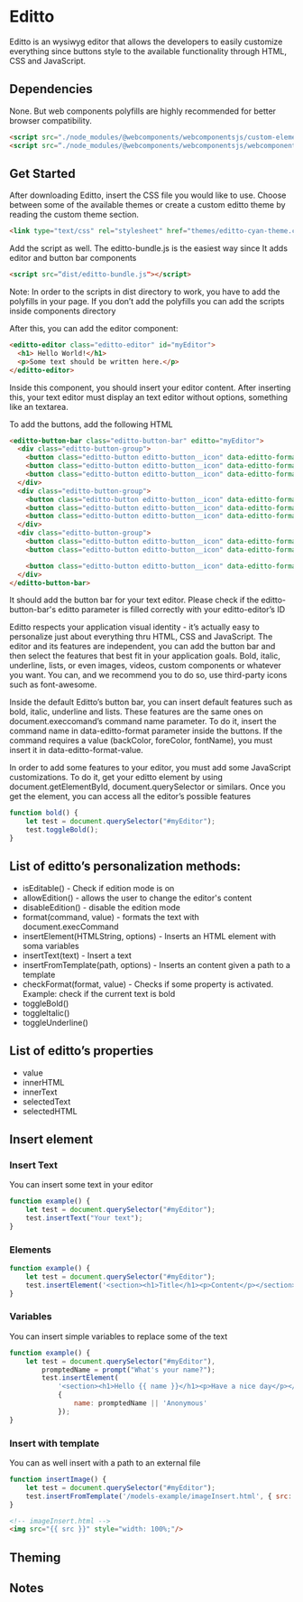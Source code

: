 # Editto

Editto is an wysiwyg editor that allows the developers to easily customize everything since buttons style to the available functionality through HTML, CSS and JavaScript.

## Dependencies

None. But web components polyfills are highly recommended for better browser compatibility.
``` html
<script src="./node_modules/@webcomponents/webcomponentsjs/custom-elements-es5-adapter.js"></script>
<script src=“./node_modules/@webcomponents/webcomponentsjs/webcomponents-loader.js"></script>
```
## Get Started

After downloading Editto, insert the CSS file you would like to use. Choose between some of the available themes or create a custom editto theme by reading the custom theme section.
``` html
<link type="text/css" rel="stylesheet" href="themes/editto-cyan-theme.css"/>
```
Add the script as well. The editto-bundle.js is the easiest way since It adds editor and button bar components
```html
<script src=“dist/editto-bundle.js"></script>
```
Note: In order to the scripts in dist directory to work, you have to add the polyfills in your page. If you don’t add the polyfills you can add the scripts inside components directory

After this, you can add the editor component:
``` html
<editto-editor class="editto-editor" id="myEditor">
  <h1> Hello World!</h1>
  <p>Some text should be written here.</p>
</editto-editor> 
```
Inside this component, you should insert your editor content. After inserting this, your text editor must display an text editor without options, something like an textarea.

To add the buttons, add the following HTML
``` html
<editto-button-bar class="editto-button-bar" editto="myEditor">
  <div class="editto-button-group">
    <button class="editto-button editto-button__icon" data-editto-format="bold" title="bold"><img src="icons/bold.svg" alt="bold"/></button>
    <button class="editto-button editto-button__icon" data-editto-format="italic" title="italic"><img src="icons/italic.svg " alt="italic"/></button>
    <button class="editto-button editto-button__icon" data-editto-format="underline" title="underline"><img src="icons/underline.svg " alt="underline"/></button>
  </div>
  <div class="editto-button-group">
    <button class="editto-button editto-button__icon" data-editto-format="justifyleft" title="align left"><img src="icons/align_left.png" alt="align left"/></button>
    <button class="editto-button editto-button__icon" data-editto-format="justifycenter" title="align center"><img src="icons/align_center.svg" alt="align center"/></button>
    <button class="editto-button editto-button__icon" data-editto-format="justifyright" title="align right"><img src="icons/align_right.svg" alt="align right"/></button>
  </div>
  <div class="editto-button-group">
    <button class="editto-button editto-button__icon" data-editto-format="insertorderedlist" title="ordered list"><img src="icons/list_ol.svg" alt="ordered list"/></button>
    <button class="editto-button editto-button__icon" data-editto-format="insertunorderedlist" title="unordered list"><img src="icons/list_ul.svg" alt="unordered list"/></button>

    <button class="editto-button editto-button__icon" data-editto-format="backColor" data-editto-format-value="rgb(254, 211, 48)" title="Highlight text"><img src="icons/border_color.svg" alt="Highlight text"/></button>
  </div>
</editto-button-bar>
```
It should add the button bar for your text editor. Please check if the editto-button-bar's editto parameter is filled correctly with your editto-editor’s ID

Editto respects your application visual identity - it’s actually easy to personalize just about everything thru HTML, CSS and JavaScript. The editor and its features are independent, you can add the button bar and then select the features that best fit in your application goals. Bold, italic, underline, lists, or even images, videos, custom components or whatever you want. You can, and we recommend you to do so, use third-party icons such as font-awesome.

Inside the default Editto’s button bar, you can insert default features such as bold, italic, underline and lists. These features are the same ones on document.execcomand’s command name parameter. To do it, insert the command name in data-editto-format parameter inside the buttons. If the command requires a value (backColor, foreColor, fontName), you must insert it in data-editto-format-value.

In order to add some features to your editor, you must add some JavaScript customizations. To do it, get your editto element by using document.getElementById, document.querySelector or similars. Once you get the element, you can access all the editor’s possible features
``` js
function bold() {
    let test = document.querySelector("#myEditor");
    test.toggleBold();
}
```
## List of editto’s personalization methods:
- isEditable() - Check if edition mode is on
- allowEdition() - allows the user to change the editor's content
- disableEdition() - disable the edition mode
- format(command, value) - formats the text with document.execCommand
- insertElement(HTMLString, options) - Inserts an HTML element with soma variables
- insertText(text) - Insert a text
- insertFromTemplate(path, options) - Inserts an content given a path to a template
- checkFormat(format, value) - Checks if some property is activated. Example: check if the current text is bold
- toggleBold()
- toggleItalic()
- toggleUnderline()


## List of editto’s properties
- value
- innerHTML
- innerText
- selectedText
- selectedHTML


## Insert element
### Insert Text
You can insert some text in your editor
``` js
function example() {
    let test = document.querySelector("#myEditor");
    test.insertText("Your text");
}
```

### Elements
``` js
function example() {
    let test = document.querySelector("#myEditor");
    test.insertElement('<section><h1>Title</h1><p>Content</p></section>');
}
```
### Variables
You can insert simple variables to replace some of the text
``` js
function example() {
    let test = document.querySelector("#myEditor"),
        promptedName = prompt("What's your name?");
        test.insertElement(
            '<section><h1>Hello {{ name }}</h1><p>Have a nice day</p></section>', 
            {
                name: promptedName || 'Anonymous'   
            });
}
```

### Insert with template
You can as well insert with a path to an external file
``` js
function insertImage() {
    let test = document.querySelector("#myEditor");
    test.insertFromTemplate('/models-example/imageInsert.html', { src: prompt('Insira a URL da imagem')});
} 
```

``` html
<!-- imageInsert.html -->
<img src="{{ src }}" style="width: 100%;"/>

```
## Theming

## Notes
